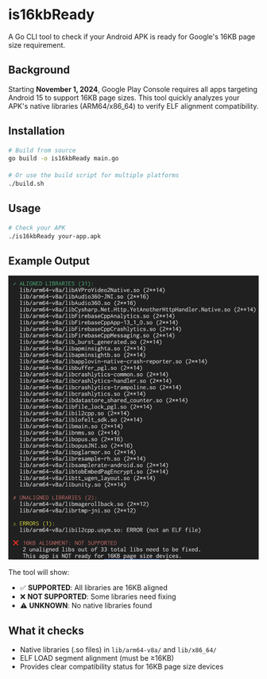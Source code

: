 # is16kbReady

A Go CLI tool to check if your Android APK is ready for Google's 16KB page size requirement.

## Background

Starting **November 1, 2024**, Google Play Console requires all apps targeting Android 15 to support 16KB page sizes. This tool quickly analyzes your APK's native libraries (ARM64/x86_64) to verify ELF alignment compatibility.

## Installation

```bash
# Build from source
go build -o is16kbReady main.go

# Or use the build script for multiple platforms
./build.sh
```

## Usage

```bash
# Check your APK
./is16kbReady your-app.apk
```

## Example Output

![Example output](ss-1.png)

The tool will show:
- ✅ **SUPPORTED**: All libraries are 16KB aligned
- ❌ **NOT SUPPORTED**: Some libraries need fixing
- ⚠️ **UNKNOWN**: No native libraries found

## What it checks

- Native libraries (.so files) in `lib/arm64-v8a/` and `lib/x86_64/`
- ELF LOAD segment alignment (must be ≥16KB)
- Provides clear compatibility status for 16KB page size devices
